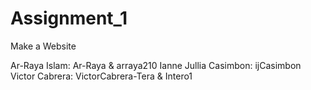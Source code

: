 # Assignment_1
Make a Website

Ar-Raya Islam: Ar-Raya & arraya210
Ianne Jullia Casimbon: ijCasimbon
Victor Cabrera: VictorCabrera-Tera & Intero1